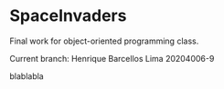 # SpaceInvaders
Final work for object-oriented programming class.

Current branch: Henrique Barcellos Lima 20204006-9

blablabla